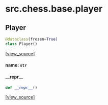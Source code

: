 <a id="src.chess.base.player"></a>

# src.chess.base.player

<a id="src.chess.base.player.Player"></a>

## Player

```python
@dataclass(frozen=True)
class Player()
```

[[view_source]](https://github.com/WolfDWyc/ChessMaker/blob/fa904e10464b6e4f95136eb8c6d988f269e3f1a5/src\chess\base\player.py#L6)

<a id="src.chess.base.player.Player.name"></a>

#### name: `str`

<a id="src.chess.base.player.Player.__repr__"></a>

#### \_\_repr\_\_

```python
def __repr__()
```

[[view_source]](https://github.com/WolfDWyc/ChessMaker/blob/fa904e10464b6e4f95136eb8c6d988f269e3f1a5/src\chess\base\player.py#L13)

